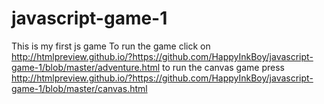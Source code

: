 # javascript-game-1
This is my first js game
To run the game click on http://htmlpreview.github.io/?https://github.com/HappyInkBoy/javascript-game-1/blob/master/adventure.html 
to run the canvas game press http://htmlpreview.github.io/?https://github.com/HappyInkBoy/javascript-game-1/blob/master/canvas.html
